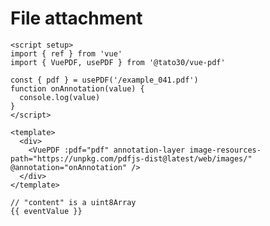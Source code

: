 # File attachment

```vue
<script setup>
import { ref } from 'vue'
import { VuePDF, usePDF } from '@tato30/vue-pdf'

const { pdf } = usePDF('/example_041.pdf')
function onAnnotation(value) {
  console.log(value)
}
</script>

<template>
  <div>
    <VuePDF :pdf="pdf" annotation-layer image-resources-path="https://unpkg.com/pdfjs-dist@latest/web/images/" @annotation="onAnnotation" />
  </div>
</template>
```
<div class="language-json" data-ext="json">
    <pre class="language-json"><code>// "content" is a uint8Array<br/>{{ eventValue }}</code></pre>
</div>

<script setup>
import { ref } from 'vue'
import { VuePDF, usePDF } from '@tato30/vue-pdf'
import { withBase } from '@vuepress/client'

const { pdf } = usePDF(withBase('/example_041.pdf'))
const eventValue = ref({})
function onAnnotation(value) {
  console.log(value)
  eventValue.value = value
}
</script>

<div class="container">
  <VuePDF :pdf="pdf" annotation-layer @annotation="onAnnotation" image-resources-path="https://unpkg.com/pdfjs-dist@latest/web/images/" />
</div>
